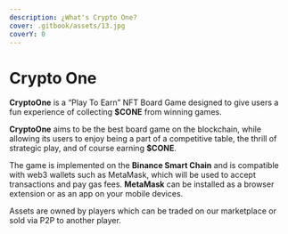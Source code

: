```yaml
---
description: ¿What's Crypto One?
cover: .gitbook/assets/13.jpg
coverY: 0
---
```


# Crypto One

**CryptoOne** is a “Play To Earn” NFT Board Game designed to give users a fun experience of collecting **$CONE** from winning games.

**CryptoOne** aims to be the best board game on the blockchain, while allowing its users to enjoy being a part of a competitive table, the thrill of strategic play, and of course earning **$CONE**.

The game is implemented on the **Binance Smart Chain** and is compatible with web3 wallets such as MetaMask, which will be used to accept transactions and pay gas fees. **MetaMask** can be installed as a browser extension or as an app on your mobile devices.

Assets are owned by players which can be traded on our marketplace or sold via P2P to another player.
